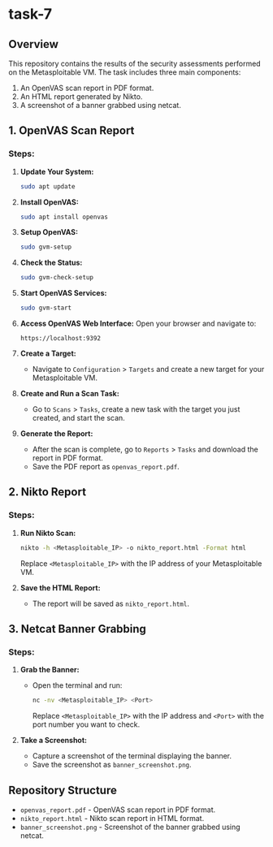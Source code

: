 # task-7

## Overview
This repository contains the results of the security assessments performed on the Metasploitable VM. The task includes three main components:
1. An OpenVAS scan report in PDF format.
2. An HTML report generated by Nikto.
3. A screenshot of a banner grabbed using netcat.

## 1. OpenVAS Scan Report

### Steps:
1. **Update Your System:**
   ```bash
   sudo apt update
   ```

2. **Install OpenVAS:**
   ```bash
   sudo apt install openvas
   ```

3. **Setup OpenVAS:**
   ```bash
   sudo gvm-setup
   ```

4. **Check the Status:**
   ```bash
   sudo gvm-check-setup
   ```

5. **Start OpenVAS Services:**
   ```bash
   sudo gvm-start
   ```

6. **Access OpenVAS Web Interface:**
   Open your browser and navigate to:
   ```
   https://localhost:9392
   ```

7. **Create a Target:**
   - Navigate to `Configuration` > `Targets` and create a new target for your Metasploitable VM.

8. **Create and Run a Scan Task:**
   - Go to `Scans` > `Tasks`, create a new task with the target you just created, and start the scan.

9. **Generate the Report:**
   - After the scan is complete, go to `Reports` > `Tasks` and download the report in PDF format.
   - Save the PDF report as `openvas_report.pdf`.

## 2. Nikto Report

### Steps:
1. **Run Nikto Scan:**
   ```bash
   nikto -h <Metasploitable_IP> -o nikto_report.html -Format html
   ```
   Replace `<Metasploitable_IP>` with the IP address of your Metasploitable VM.

2. **Save the HTML Report:**
   - The report will be saved as `nikto_report.html`.

## 3. Netcat Banner Grabbing

### Steps:
1. **Grab the Banner:**
   - Open the terminal and run:
     ```bash
     nc -nv <Metasploitable_IP> <Port>
     ```
     Replace `<Metasploitable_IP>` with the IP address and `<Port>` with the port number you want to check.

2. **Take a Screenshot:**
   - Capture a screenshot of the terminal displaying the banner.
   - Save the screenshot as `banner_screenshot.png`.

## Repository Structure

- `openvas_report.pdf` - OpenVAS scan report in PDF format.
- `nikto_report.html` - Nikto scan report in HTML format.
- `banner_screenshot.png` - Screenshot of the banner grabbed using netcat.
